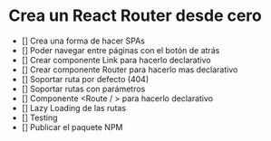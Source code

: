# Crea un React Router desde cero

- [] Crea una forma de hacer SPAs
- [] Poder navegar entre páginas con el botón de atrás
- [] Crear componente Link para hacerlo declarativo 
- [] Crear componente Router para hacerlo mas declarativo
- [] Soportar ruta por defecto (404)
- [] Soportar rutas con parámetros
- [] Componente <Route / > para hacerlo declarativo
- [] Lazy Loading de las rutas
- [] Testing
- [] Publicar el paquete NPM